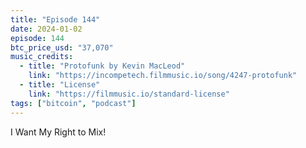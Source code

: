 ```yaml
---
title: "Episode 144"
date: 2024-01-02
episode: 144
btc_price_usd: "37,070"
music_credits:
  - title: "Protofunk by Kevin MacLeod"
    link: "https://incompetech.filmmusic.io/song/4247-protofunk"
  - title: "License"
    link: "https://filmmusic.io/standard-license"
tags: ["bitcoin", "podcast"]
---
```


I Want My Right to Mix!